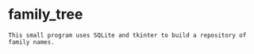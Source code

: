 # family_tree

```
This small program uses SQLite and tkinter to build a repository of family names.

```
